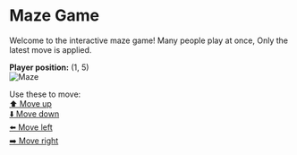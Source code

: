 # Maze Game  
Welcome to the interactive maze game! Many people play at once, Only the latest move is applied.

**Player position:** (1, 5)  
![Maze](https://github-maze-game.vercel.app/images/pos_1_5.png?t=1760732516416)

Use these to move:  
[⬆️ Move up](https://github-maze-game.vercel.app/move/1_5_w)  
[⬇️ Move down](https://github-maze-game.vercel.app/move/1_5_s)  
[⬅️ Move left](https://github-maze-game.vercel.app/move/1_5_a)  
[➡️ Move right](https://github-maze-game.vercel.app/move/1_5_d)
